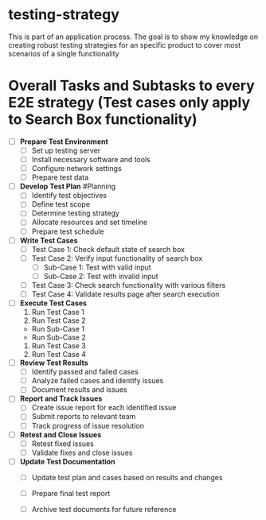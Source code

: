 # testing-strategy
This is part of an application process. The goal is to show my knowledge on creating robust testing strategies for an specific product to cover most scenarios of a single functionality

# Overall Tasks and Subtasks to every E2E strategy (Test cases only apply to Search Box functionality)

- [ ] **Prepare Test Environment**
  - [ ] Set up testing server 
  - [ ] Install necessary software and tools
  - [ ] Configure network settings
  - [ ] Prepare test data
- [ ] **Develop Test Plan** #Planning
  - [ ] Identify test objectives
  - [ ] Define test scope
  - [ ] Determine testing strategy
  - [ ] Allocate resources and set timeline
  - [ ] Prepare test schedule
- [ ] **Write Test Cases** 
  - [ ] Test Case 1: Check default state of search box
  - [ ] Test Case 2: Verify input functionality of search box
    - [ ] Sub-Case 1: Test with valid input
    - [ ] Sub-Case 2: Test with invalid input
  - [ ] Test Case 3: Check search functionality with various filters
  - [ ] Test Case 4: Validate results page after search execution
- [ ] **Execute Test Cases** 
  1. Run Test Case 1
  2. Run Test Case 2
  - Run Sub-Case 1
  - Run Sub-Case 2
  1. Run Test Case 3
  2. Run Test Case 4
- [ ] **Review Test Results** 
  - [ ] Identify passed and failed cases
  - [ ] Analyze failed cases and identify issues
  - [ ] Document results and issues
- [ ] **Report and Track Issues** 
  - [ ] Create issue report for each identified issue
  - [ ] Submit reports to relevant team
  - [ ] Track progress of issue resolution
- [ ] **Retest and Close Issues** 
  - [ ] Retest fixed issues
  - [ ] Validate fixes and close issues
- [ ] **Update Test Documentation**
  - [ ] Update test plan and cases based on results and changes
  - [ ] Prepare final test report
  - [ ] Archive test documents for future reference

